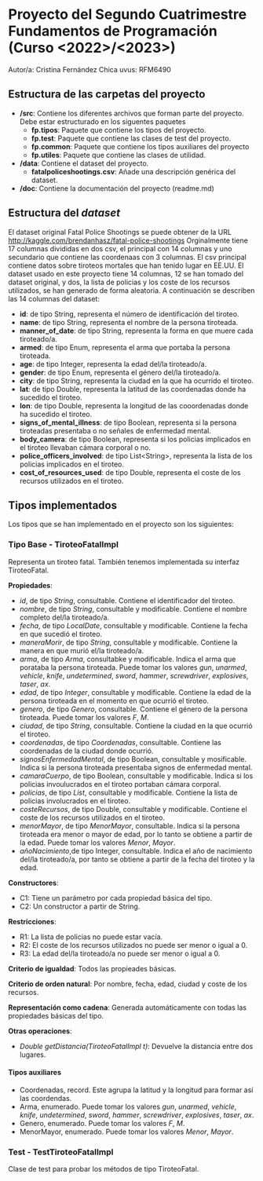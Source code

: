 # Proyecto del Segundo Cuatrimestre Fundamentos de Programación (Curso  \<2022\>/\<2023\>)
Autor/a: Cristina Fernández Chica   uvus: RFM6490


## Estructura de las carpetas del proyecto

* **/src**: Contiene los diferentes archivos que forman parte del proyecto. Debe estar estructurado en los siguentes paquetes
    * **fp.tipos**: Paquete que contiene los tipos del proyecto.
    * **fp.test**: Paquete que contiene las clases de test del proyecto.
    * **fp.common**: Paquete que contiene los tipos auxiliares del proyecto
    * **fp.utiles**:  Paquete que contiene las clases de utilidad. 
* **/data**: Contiene el dataset del proyecto.
    * **fatalpoliceshootings.csv**: Añade una descripción genérica del dataset.
* **/doc**: Contiene la documentación del proyecto (readme.md)
    
## Estructura del *dataset*

El dataset original Fatal Police Shootings se puede obtener de la URL http://kaggle.com/brendanhasz/fatal-police-shootings
Orginalmente tiene 17 columnas divididas en dos csv, el principal con 14 columnas y uno secundario que contiene las coordenaas
con 3 columnas. El csv principal contiene datos sobre tiroteos mortales que han tenido lugar en EE.UU. El dataset usado en este
proyecto tiene 14 columnas, 12 se han tomado del dataset original, y dos, la lista de policias y los coste de los recursos 
utilizados, se han generado de forma aleatoria. A continuación se describen las 14 columnas del dataset:


* **id**: de tipo String, representa el número de identificación del tiroteo.
* **name**: de tipo String, representa el nombre de la persona tiroteada.
* **manner_of_date**: de tipo String, representa la forma en que muere cada tiroteado/a.
* **armed**: de tipo Enum, representa el arma que portaba la persona tiroteada.
* **age**: de tipo Integer, representa la edad del/la tiroteado/a.
* **gender**: de tipo Enum, representa el género del/la tiroteado/a.
* **city**: de tipo String, representa la ciudad en la que ha ocurrido el tiroteo.
* **lat**: de tipo Double, representa la latitud de las coordenadas donde ha sucedido el tiroteo.
* **lon**: de tipo Double, representa la longitud de las cooordenadas donde ha sucedido el tiroteo.
* **signs_of_mental_illness**: de tipo Boolean, representa si la persona tiroteadas presentaba o no señales de enfermedad mental.
* **body_camera**: de tipo Boolean, representa si los policias implicados en el tiroteo llevaban cámara corporal o no.
* **police_officers_involved**: de tipo List\<String\>, representa la lista de los policias implicados en el tiroteo.
* **cost_of_resources_used**: de tipo Double, representa el coste de los recursos utilizados en el tiroteo.



## Tipos implementados

Los tipos que se han implementado en el proyecto son los siguientes:

### Tipo Base - TiroteoFatalImpl

Representa un tiroteo fatal. También tenemos implementada su interfaz TiroteoFatal.

**Propiedades**:

- *id*, de tipo *String*, consultable. Contiene el identificador del tiroteo. 
- *nombre*, de tipo *String*, consultable y modificable. Contiene el nombre completo del/la tiroteado/a.
- *fecha*, de tipo *LocalDate*, consultable y modificable. Contiene la fecha en que sucedió el tiroteo.
- *maneraMorir*, de tipo *String*, consultable y modificable. Contiene la manera en que murió el/la tiroteado/a.
- *arma*, de tipo *Arma*, consultabke y modificable. Indica el arma que porataba la persona tiroteada. 
  Puede tomar los valores *gun*, *unarmed*, *vehicle*, *knife*, *undetermined*, *sword*, *hammer*, *screwdriver*, *explosives*, *taser*, *ax*.
- *edad*, de tipo *Integer*, consultable y modificable. Contiene la edad de la persona tiroteada en el momento en que ocurrió el tiroteo.
- *genero*, de tipo *Genero*, consultable. Contiene el género de la persona tiroteada. Puede tomar los valores *F*, *M*.
- *ciudad*, de tipo *String*, consultable. Contiene la ciudad en la que ocurrió el tiroteo.
- *coordenadas*, de tipo *Coordenadas*, consultable. Contiene las coordenadas de la ciudad donde ocurrió.
- *signosEnfermedadMental*, de tipo Boolean, consultable y mosificable. Indica si la persona tiroteada presentaba signos de enfermedad mental.
- *camaraCuerpo*, de tipo Boolean, consultable y modificable. Indica si los policias invoulucrados en el tiroteo portaban cámara corporal.
- *policias*, de tipo *List<String>*, consultable y modificable. Contiene la lista de policias involucrados en el tiroteo.
- *costeRecursos*, de tipo Double, consultable y modificable. Contiene el coste de los recursos utilizados en el tiroteo.
- *menorMayor*, de tipo *MenorMayor*, consultable. Indica si la persona tiroteada era menor o mayor de edad, por lo tanto se obtiene a partir de la edad.
  Puede tomar los valores *Menor*, *Mayor*.
- *añoNacimiento*,de tipo Integer, consultable. Indica el año de nacimiento del/la tiroteado/a, por tanto se obtiene a partir de la fecha del tiroteo y la edad.
  
**Constructores**: 

- C1: Tiene un parámetro por cada propiedad básica del tipo.
- C2: Un constructor a partir de String.

**Restricciones**:
 
- R1: La lista de policias no puede estar vacía.
- R2: El coste de los recursos utilizados no puede ser menor o igual a 0.
- R3: La edad del/la tiroteado/a no puede ser menor o igual a 0.

**Criterio de igualdad**: Todos las propieades básicas.

**Criterio de orden natural**: Por nombre, fecha, edad, ciudad y coste de los recursos.

**Representación como cadena**: Generada automáticamente con todas las propiedades básicas del tipo.

**Otras operaciones**:
 
- *Double getDistancia(TiroteoFatalImpl t)*: Devuelve la distancia entre dos lugares.

#### Tipos auxiliares
- Coordenadas, record. Este agrupa la latitud y la longitud para formar así las coordendas.
- Arma, enumerado. Puede tomar los valores *gun*, *unarmed*, *vehicle*, *knife*, *undetermined*, *sword*, *hammer*, *screwdriver*, *explosives*, *taser*, *ax*.
- Genero, enumerado. Puede tomar los valores *F*, *M*.
- MenorMayor, enumerado. Puede tomar los valores *Menor*, *Mayor*.

### Test - TestTiroteoFatalImpl
Clase de test para probar los métodos de tipo TiroteoFatal.
